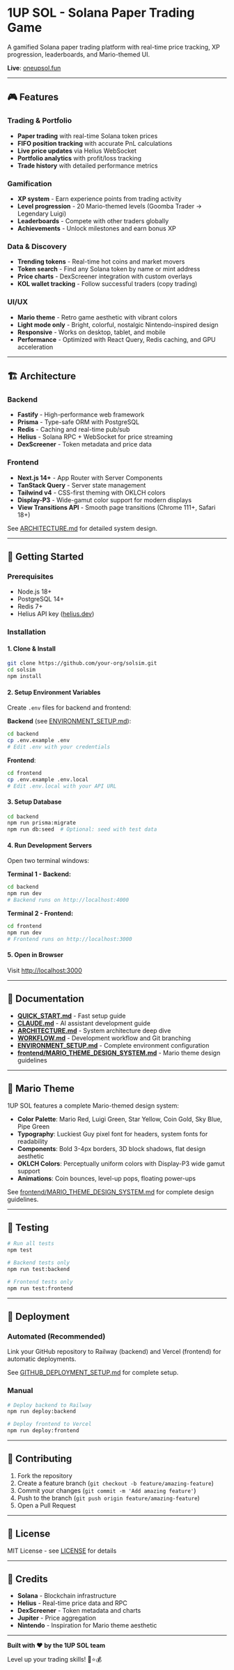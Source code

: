 # 1UP SOL - Solana Paper Trading Game

A gamified Solana paper trading platform with real-time price tracking, XP progression, leaderboards, and Mario-themed UI.

<!-- Trigger Vercel deployment -->

**Live**: [oneupsol.fun](https://oneupsol.fun)

---

## 🎮 Features

### Trading & Portfolio
- **Paper trading** with real-time Solana token prices
- **FIFO position tracking** with accurate PnL calculations
- **Live price updates** via Helius WebSocket
- **Portfolio analytics** with profit/loss tracking
- **Trade history** with detailed performance metrics

### Gamification
- **XP system** - Earn experience points from trading activity
- **Level progression** - 20 Mario-themed levels (Goomba Trader → Legendary Luigi)
- **Leaderboards** - Compete with other traders globally
- **Achievements** - Unlock milestones and earn bonus XP

### Data & Discovery
- **Trending tokens** - Real-time hot coins and market movers
- **Token search** - Find any Solana token by name or mint address
- **Price charts** - DexScreener integration with custom overlays
- **KOL wallet tracking** - Follow successful traders (copy trading)

### UI/UX
- **Mario theme** - Retro game aesthetic with vibrant colors
- **Light mode only** - Bright, colorful, nostalgic Nintendo-inspired design
- **Responsive** - Works on desktop, tablet, and mobile
- **Performance** - Optimized with React Query, Redis caching, and GPU acceleration

---

## 🏗️ Architecture

### Backend
- **Fastify** - High-performance web framework
- **Prisma** - Type-safe ORM with PostgreSQL
- **Redis** - Caching and real-time pub/sub
- **Helius** - Solana RPC + WebSocket for price streaming
- **DexScreener** - Token metadata and price data

### Frontend
- **Next.js 14+** - App Router with Server Components
- **TanStack Query** - Server state management
- **Tailwind v4** - CSS-first theming with OKLCH colors
- **Display-P3** - Wide-gamut color support for modern displays
- **View Transitions API** - Smooth page transitions (Chrome 111+, Safari 18+)

See [ARCHITECTURE.md](./ARCHITECTURE.md) for detailed system design.

---

## 🚀 Getting Started

### Prerequisites
- Node.js 18+
- PostgreSQL 14+
- Redis 7+
- Helius API key ([helius.dev](https://helius.dev))

### Installation

#### 1. Clone & Install
```bash
git clone https://github.com/your-org/solsim.git
cd solsim
npm install
```

#### 2. Setup Environment Variables
Create `.env` files for backend and frontend:

**Backend** (see [ENVIRONMENT_SETUP.md](./ENVIRONMENT_SETUP.md)):
```bash
cd backend
cp .env.example .env
# Edit .env with your credentials
```

**Frontend**:
```bash
cd frontend
cp .env.example .env.local
# Edit .env.local with your API URL
```

#### 3. Setup Database
```bash
cd backend
npm run prisma:migrate
npm run db:seed  # Optional: seed with test data
```

#### 4. Run Development Servers
Open two terminal windows:

**Terminal 1 - Backend:**
```bash
cd backend
npm run dev
# Backend runs on http://localhost:4000
```

**Terminal 2 - Frontend:**
```bash
cd frontend
npm run dev
# Frontend runs on http://localhost:3000
```

#### 5. Open in Browser
Visit [http://localhost:3000](http://localhost:3000)

---

## 📖 Documentation

- **[QUICK_START.md](./QUICK_START.md)** - Fast setup guide
- **[CLAUDE.md](./CLAUDE.md)** - AI assistant development guide
- **[ARCHITECTURE.md](./ARCHITECTURE.md)** - System architecture deep dive
- **[WORKFLOW.md](./WORKFLOW.md)** - Development workflow and Git branching
- **[ENVIRONMENT_SETUP.md](./ENVIRONMENT_SETUP.md)** - Complete environment configuration
- **[frontend/MARIO_THEME_DESIGN_SYSTEM.md](./frontend/MARIO_THEME_DESIGN_SYSTEM.md)** - Mario theme design guidelines

---

## 🎨 Mario Theme

1UP SOL features a complete Mario-themed design system:

- **Color Palette**: Mario Red, Luigi Green, Star Yellow, Coin Gold, Sky Blue, Pipe Green
- **Typography**: Luckiest Guy pixel font for headers, system fonts for readability
- **Components**: Bold 3-4px borders, 3D block shadows, flat design aesthetic
- **OKLCH Colors**: Perceptually uniform colors with Display-P3 wide gamut support
- **Animations**: Coin bounces, level-up pops, floating power-ups

See [frontend/MARIO_THEME_DESIGN_SYSTEM.md](./frontend/MARIO_THEME_DESIGN_SYSTEM.md) for complete design guidelines.

---

## 🧪 Testing

```bash
# Run all tests
npm test

# Backend tests only
npm run test:backend

# Frontend tests only
npm run test:frontend
```

---

## 🚢 Deployment

### Automated (Recommended)
Link your GitHub repository to Railway (backend) and Vercel (frontend) for automatic deployments.

See [GITHUB_DEPLOYMENT_SETUP.md](./GITHUB_DEPLOYMENT_SETUP.md) for complete setup.

### Manual
```bash
# Deploy backend to Railway
npm run deploy:backend

# Deploy frontend to Vercel
npm run deploy:frontend
```

---

## 🤝 Contributing

1. Fork the repository
2. Create a feature branch (`git checkout -b feature/amazing-feature`)
3. Commit your changes (`git commit -m 'Add amazing feature'`)
4. Push to the branch (`git push origin feature/amazing-feature`)
5. Open a Pull Request

---

## 📄 License

MIT License - see [LICENSE](./LICENSE) for details

---

## 🙏 Credits

- **Solana** - Blockchain infrastructure
- **Helius** - Real-time price data and RPC
- **DexScreener** - Token metadata and charts
- **Jupiter** - Price aggregation
- **Nintendo** - Inspiration for Mario theme aesthetic

---

**Built with ❤️ by the 1UP SOL team**

Level up your trading skills! 🍄⭐💰
